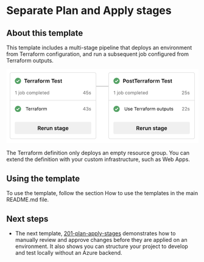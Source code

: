 # Separate Plan and Apply stages

## About this template

This template includes a multi-stage pipeline that deploys 
an environment from Terraform configuration, and run
a subsequent job configured from Terraform outputs.

![pipeline jobs](/docs/images/101-terraform-job.png)

The Terraform definition only deploys an empty resource group.
You can extend the definition with your custom infrastructure, such as Web Apps.

## Using the template

To use the template, follow the section How to use the templates in the main README.md
file.

## Next steps

* The next template, [201-plan-apply-stages](../201-plan-apply-stages) demonstrates
  how to manually review and approve changes before they are applied on an environment.
  It also shows you can structure your project to develop and test locally without an Azure
  backend.
